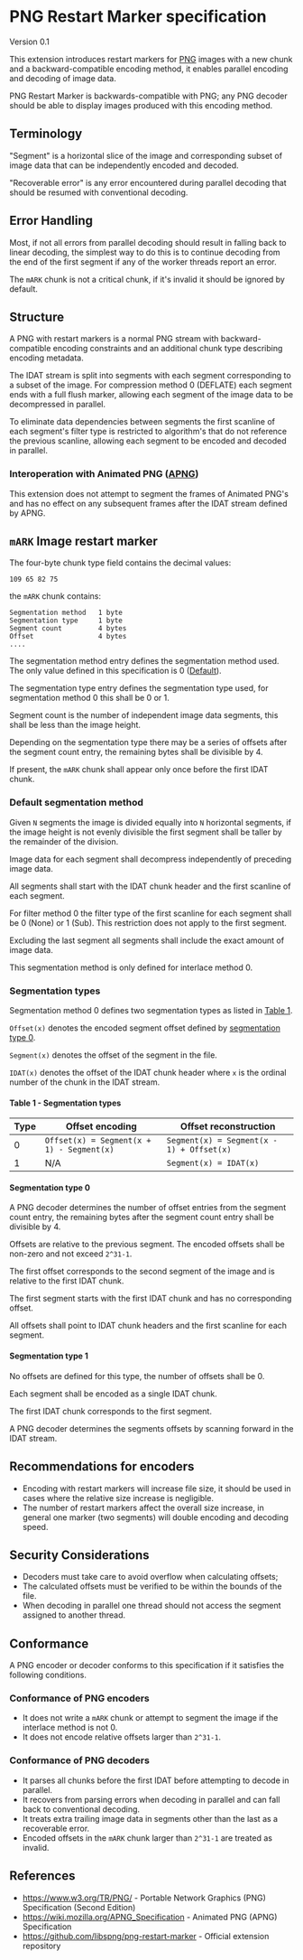 # PNG Restart Marker specification

Version 0.1

This extension introduces restart markers for [PNG](https://www.w3.org/TR/PNG/) images
with a new chunk and a backward-compatible encoding method,
it enables parallel encoding and decoding of image data.

PNG Restart Marker is backwards-compatible with PNG;
any PNG decoder should be able to display images produced with this encoding method.

## Terminology

"Segment" is a horizontal slice of the image and corresponding subset of image data that can be independently
encoded and decoded.

"Recoverable error" is any error encountered during parallel decoding that should be resumed with conventional decoding.

## Error Handling

Most, if not all errors from parallel decoding should result in falling back to linear decoding,
the simplest way to do this is to continue decoding from the end of the first segment
if any of the worker threads report an error.

The `mARK` chunk is not a critical chunk, if it's invalid it should be ignored by default.

## Structure

A PNG with restart markers is a normal PNG stream with backward-compatible encoding constraints
and an additional chunk type describing encoding metadata.

The IDAT stream is split into segments with each segment corresponding to a subset of the image.
For compression method 0 (DEFLATE) each segment ends with a full flush marker,
allowing each segment of the image data to be decompressed in parallel.

To eliminate data dependencies between segments the first scanline of each segment's
filter type is restricted to algorithm's that do not reference the previous scanline,
allowing each segment to be encoded and decoded in parallel.

### Interoperation with Animated PNG ([APNG](https://wiki.mozilla.org/APNG_Specification))

This extension does not attempt to segment the frames of Animated PNG's
and has no effect on any subsequent frames after the IDAT stream defined by APNG.

## `mARK` Image restart marker

The four-byte chunk type field contains the decimal values:

```
109 65 82 75
```

the `mARK` chunk contains:

```
Segmentation method   1 byte
Segmentation type     1 byte
Segment count         4 bytes
Offset                4 bytes
....                 
```

The segmentation method entry defines the segmentation method used.
The only value defined in this specification is 0 ([Default](#default-segmentation-method)).

The segmentation type entry defines the segmentation type used, for segmentation method 0
this shall be 0 or 1.

Segment count is the number of independent image data segments,
this shall be less than the image height.

Depending on the segmentation type there may be a series of offsets after the segment count entry,
the remaining bytes shall be divisible by 4.
 
If present, the `mARK` chunk shall appear only once before the first IDAT chunk.

### Default segmentation method

Given `N` segments the image is divided equally into `N` horizontal segments,
if the image height is not evenly divisible the first segment shall be taller by the remainder of the division.

Image data for each segment shall decompress independently of preceding image data.

All segments shall start with the IDAT chunk header and the first scanline of each segment.

For filter method 0 the filter type of the first scanline for each segment shall be 0 (None) or 1 (Sub).
This restriction does not apply to the first segment.

Excluding the last segment all segments shall include the exact amount of image data.

This segmentation method is only defined for interlace method 0.

### Segmentation types

Segmentation method 0 defines two segmentation types as listed in [Table 1](#table-1-segmentation-types).

`Offset(x)` denotes the encoded segment offset defined by [segmentation type 0](#segmentation-type-0).

`Segment(x)` denotes the offset of the segment in the file.

`IDAT(x)` denotes the offset of the IDAT chunk header where `x` is the ordinal number of the chunk in the IDAT stream.

#### Table 1 - Segmentation types

| Type | Offset encoding                           | Offset reconstruction                     |
|------|-------------------------------------------|-------------------------------------------|
| 0    | `Offset(x) = Segment(x + 1) - Segment(x)` | `Segment(x) = Segment(x - 1) + Offset(x)` |
| 1    | N/A                                       | `Segment(x) = IDAT(x)`                    |

#### Segmentation type 0

A PNG decoder determines the number of offset entries from the segment count entry,
the remaining bytes after the segment count entry shall be divisible by 4.

Offsets are relative to the previous segment.
The encoded offsets shall be non-zero and not exceed `2^31-1`.

The first offset corresponds to the second segment of the image and is relative to
the first IDAT chunk.

The first segment starts with the first IDAT chunk and has no corresponding offset.

All offsets shall point to IDAT chunk headers and the first scanline for each segment.


#### Segmentation type 1

No offsets are defined for this type, the number of offsets shall be 0.

Each segment shall be encoded as a single IDAT chunk.

The first IDAT chunk corresponds to the first segment.

A PNG decoder determines the segments offsets by scanning forward in the IDAT stream.

## Recommendations for encoders

* Encoding with restart markers will increase file size,
it should be used in cases where the relative size increase is negligible.
* The number of restart markers affect the overall size increase,
in general one marker (two segments) will double encoding and decoding speed.

## Security Considerations

* Decoders must take care to avoid overflow when calculating offsets;
* The calculated offsets must be verified to be within the bounds of the file.
* When decoding in parallel one thread should not access the segment assigned to another thread.

## Conformance

A PNG encoder or decoder conforms to this specification if it satisfies the following conditions.

### Conformance of PNG encoders

* It does not write a `mARK` chunk or attempt to segment the image if the interlace method is not 0.
* It does not encode relative offsets larger than `2^31-1`.

### Conformance of PNG decoders

* It parses all chunks before the first IDAT before attempting to decode in parallel.
* It recovers from parsing errors when decoding in parallel and can fall back to conventional decoding.
* It treats extra trailing image data in segments other than the last as a recoverable error.
* Encoded offsets in the `mARK` chunk larger than `2^31-1` are treated as invalid.

## References

* https://www.w3.org/TR/PNG/ - Portable Network Graphics (PNG) Specification (Second Edition)
* https://wiki.mozilla.org/APNG_Specification - Animated PNG (APNG) Specification
* https://github.com/libspng/png-restart-marker - Official extension repository
